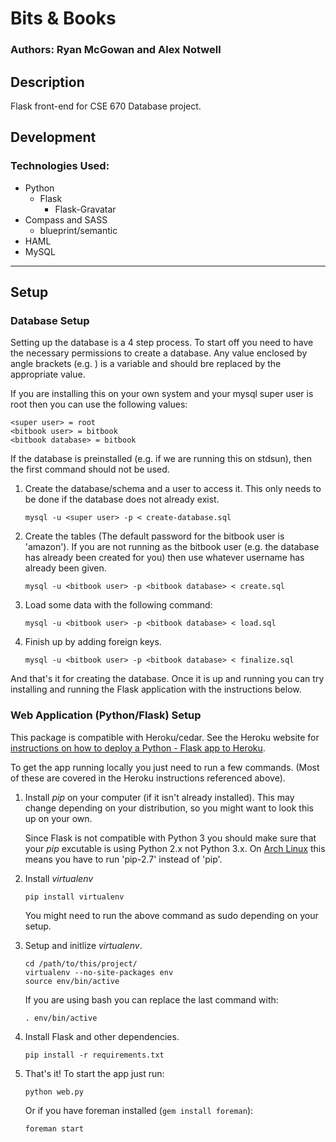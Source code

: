 # Bits & Books
### Authors: Ryan McGowan and Alex Notwell

## Description

Flask front-end for CSE 670 Database project.

## Development

### Technologies Used:

* Python
  * Flask
    * Flask-Gravatar
* Compass and SASS
  * blueprint/semantic
* HAML
* MySQL

--------
## Setup

### Database Setup

Setting up the database is a 4 step process. To start off you need to have
the necessary permissions to create a database. Any value enclosed by angle
brackets (e.g. <variable>) is a variable and should bre replaced by the
appropriate value.

If you are installing this on your own system and your mysql super user is root
then you can use the following values:

    <super user> = root
    <bitbook user> = bitbook
    <bitbook database> = bitbook

If the database is preinstalled (e.g. if we are running this on stdsun), then
the first command should not be used.

1.  Create the database/schema and a user to access it. This only needs to be
    done if the database does not already exist.

        mysql -u <super user> -p < create-database.sql

2.  Create the tables (The default password for the bitbook user is 'amazon'). If
    you are not running as the bitbook user (e.g. the database has already been
    created for you) then use whatever username has already been given.

        mysql -u <bitbook user> -p <bitbook database> < create.sql

3.  Load some data with the following command:

        mysql -u <bitbook user> -p <bitbook database> < load.sql

4.  Finish up by adding foreign keys.

        mysql -u <bitbook user> -p <bitbook database> < finalize.sql

And that's it for creating the database. Once it is up and running you can try
installing and running the Flask application with the instructions below.

### Web Application (Python/Flask) Setup

This package is compatible with Heroku/cedar. See the Heroku website for
[instructions on how to deploy a Python - Flask app to
Heroku](http://devcenter.heroku.com/articles/python).

To get the app running locally you just need to run a few commands. (Most of
these are covered in the Heroku instructions referenced above).

1.  Install *pip* on your computer (if it isn't already installed). This may change
    depending on your distribution, so you might want to look this up on your
    own.

    Since Flask is not compatible with Python 3 you should make sure that your
    *pip* excutable is using Python 2.x not Python 3.x. On [Arch
    Linux](http://www.archlinux.org) this means you have to run 'pip-2.7' instead
    of 'pip'.

2.  Install *virtualenv*

        pip install virtualenv

    You might need to run the above command as sudo depending on your setup.

3.  Setup and initlize *virtualenv*.

        cd /path/to/this/project/
        virtualenv --no-site-packages env
        source env/bin/active

    If you are using bash you can replace the last command with: 

        . env/bin/active

4.  Install Flask and other dependencies.

        pip install -r requirements.txt

5.  That's it! To start the app just run:

        python web.py
 
    Or if you have foreman installed (`gem install foreman`):

        foreman start
